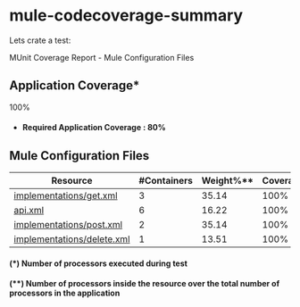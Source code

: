 # mule-codecoverage-summary

Lets crate a test:

<!DOCTYPE html>
<html>
<head lang="en">
    <meta charset="UTF-8">
    <title>MUnit Coverage Report</title>
    <link rel="stylesheet" type="text/css" href="assets/styles/mulesoft-styles.css">
    <link rel="stylesheet" type="text/css" href="assets/styles/tsorter.css">
</head>
<body>
<div class="mulesoft-topbar">
    <div class="mulesoft-appbar">
        <div class="muleicon muleicon-logo"></div>
        <div class="anypoint-brand">MUnit Coverage Report - Mule Configuration Files</div>
    </div>
</div>
<div class="col-md-8 col-md-offset-2">
    <h2 class="text-bold">Application Coverage*</h2>
    <div class="progress">
        <span>100%</span>
        <div class="progress-bar progress-bar-success" role="progressbar" aria-valuenow="100" aria-valuemin="0"
             aria-valuemax="100" style="width: 100%;">
        </div>
    </div>
    <ul class="list-unstyled">
        <li>
            <h4><b>Required Application Coverage :</b>
            80%
            </h4>
        </li>
    </ul>
    <h2 class="text-bold">Mule Configuration Files</h2>
    <table id="resources_table" class="table table-featured table-hover sortable">
        <thead>
        <tr>
            <th colspan="2" data-tsorter="link">Resource</th>
            <th data-tsorter="numeric">#Containers</th>
            <th data-tsorter="numeric">Weight%**</th>
            <th data-tsorter="coverage">Coverage*</th>
        </tr>
        </thead>
        <tbody id="table-body">
        <tr>
            <td colspan="2"><a href=implementations/get-report.html>implementations/get.xml</a></td>
            <td>3</td>
            <td>35.14</td>
            <td>
                    <div class="progress">
                        <span>100%</span>
                        <div class="progress-bar progress-bar-success" role="progressbar" aria-valuenow="100"
                             aria-valuemin="0" aria-valuemax="100" style="width: 100%;">
                        </div>
                    </div>
            </td>
        </tr>
        <tr>
            <td colspan="2"><a href=api-report.html>api.xml</a></td>
            <td>6</td>
            <td>16.22</td>
            <td>
                    <div class="progress">
                        <span>100%</span>
                        <div class="progress-bar progress-bar-success" role="progressbar" aria-valuenow="100"
                             aria-valuemin="0" aria-valuemax="100" style="width: 100%;">
                        </div>
                    </div>
            </td>
        </tr>
        <tr>
            <td colspan="2"><a href=implementations/post-report.html>implementations/post.xml</a></td>
            <td>2</td>
            <td>35.14</td>
            <td>
                    <div class="progress">
                        <span>100%</span>
                        <div class="progress-bar progress-bar-success" role="progressbar" aria-valuenow="100"
                             aria-valuemin="0" aria-valuemax="100" style="width: 100%;">
                        </div>
                    </div>
            </td>
        </tr>
        <tr>
            <td colspan="2"><a href=implementations/delete-report.html>implementations/delete.xml</a></td>
            <td>1</td>
            <td>13.51</td>
            <td>
                    <div class="progress">
                        <span>100%</span>
                        <div class="progress-bar progress-bar-success" role="progressbar" aria-valuenow="100"
                             aria-valuemin="0" aria-valuemax="100" style="width: 100%;">
                        </div>
                    </div>
            </td>
        </tr>
        </tbody>
    </table>
    <h4>(*) Number of processors executed during test</h4>
    <h4>(**) Number of processors inside the resource over the total number of processors in the application</h4>
</div>
<script type="text/javascript" src="assets/js/tsorter.min.js"></script>
<script type="text/javascript">
    function init() {
        var sorter = tsorter.create('resources_table', 0, {
            coverage: function (row) {
                var cov = this.getCell(row).childNodes[1].childNodes[3].attributes['aria-valuenow'].textContent;
                return parseFloat(cov.substring(cov[0].length - 1), 10);
            }
        });
    }

    window.onload = init;

</script>
</body>
</html>
